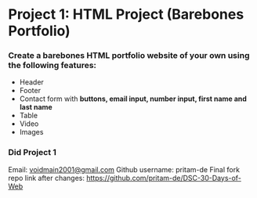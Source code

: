 # Project 1: HTML Project (Barebones Portfolio)

### Create a barebones HTML portfolio website of your own using the following features: 

* Header
* Footer
* Contact form with **buttons, email input, number input, first name and last name**
* Table 
* Video
* Images

### Did Project 1
Email: voidmain2001@gmail.com
Github username: pritam-de
Final fork repo link after changes: https://github.com/pritam-de/DSC-30-Days-of-Web